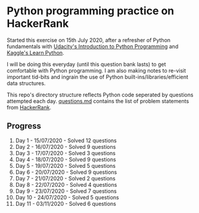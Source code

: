 # Python programming practice on HackerRank

Started this exercise on 15th July 2020, after a refresher of Python fundamentals with [Udacity's Introduction to Python Programming](https://www.udacity.com/course/introduction-to-python--ud1110) and [Kaggle's Learn Python](https://www.kaggle.com/learn/python).

I will be doing this everyday (until this question bank lasts) to get comfortable with Python programming. I am also making notes to re-visit important tid-bits and ingrain the use of Python built-ins/libraries/efficient data structures.

This repo's directory structure reflects Python code seperated by questions attempted each day. [questions.md](questions.md) contains the list of problem statements from [HackerRank](https://www.hackerrank.com/domains/python).

## Progress

01. Day 1 - 15/07/2020 - Solved 12 questions
02. Day 2 - 16/07/2020 - Solved 9 questions
03. Day 3 - 17/07/2020 - Solved 3 questions
04. Day 4 - 18/07/2020 - Solved 9 questions
05. Day 5 - 19/07/2020 - Solved 5 questions
06. Day 6 - 20/07/2020 - Solved 9 questions
07. Day 7 - 21/07/2020 - Solved 2 questions
08. Day 8 - 22/07/2020 - Solved 4 questions
09. Day 9 - 23/07/2020 - Solved 7 questions
10. Day 10 - 24/07/2020 - Solved 5 questions
11. Day 11 - 03/11/2020 - Solved 6 questions
